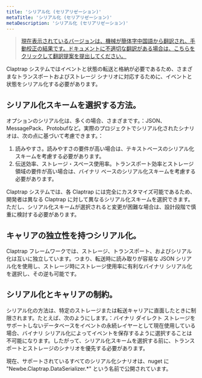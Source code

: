 ```yaml
---
title: 'シリアル化 (セリアリゼーション)'
metaTitle: 'シリアル化 (セリアリゼーション)'
metaDescription: 'シリアル化 (セリアリゼーション)'
---
```


> [現在表示されているバージョンは、機械が簡体字中国語から翻訳され、手動校正の結果です。ドキュメントに不適切な翻訳がある場合は、こちらをクリックして翻訳提案を提出してください。](https://crwd.in/newbeclaptrap)

Claptrap システムではイベントと状態の転送と格納が必要であるため、さまざまなトランスポートおよびストレージ シナリオに対応するために、イベントと状態をシリアル化する必要があります。

## シリアル化スキームを選択する方法。

オプションのシリアル化は、多くの場合、さまざまです。：JSON、MessagePack、Protobufなど。実際のプロジェクトでシリアル化されたシナリオは、次の点に基づいて考慮できます。：

1. 読みやすさ。読みやすさの要件が高い場合は、テキストベースのシリアル化スキームを考慮する必要があります。
2. 伝送効率、ストレージ・スペース使用率。トランスポート効率とストレージ領域の要件が高い場合は、バイナリ ベースのシリアル化スキームを考慮する必要があります。

Claptrap システムでは、各 Claptrap には完全にカスタマイズ可能であるため、開発者は異なる Claptrap に対して異なるシリアル化スキームを選択できます。ただし、シリアル化スキームが選択されると変更が困難な場合は、設計段階で慎重に検討する必要があります。

## キャリアの独立性を持つシリアル化。

Claptrap フレームワークでは、ストレージ、トランスポート、およびシリアル化は互いに独立しています。つまり、転送時に読み取りが容易な JSON シリアル化を使用し、ストレージ時にストレージ使用率に有利なバイナリ シリアル化を選択し、その逆も可能です。

## シリアル化とキャリアの制約。

シリアル化の方法は、特定のストレージまたは転送キャリアに直面したときに制限されます。たとえば、次のようにします。：バイナリ ダイレクト ストレージをサポートしないデータベースをイベントの永続レイヤーとして現在使用している場合、バイナリ シリアル化によってイベントを保存するように選択することは不可能になります。したがって、シリアル化スキームを選択する前に、トランスポートとストレージのシナリオを優先する必要があります。

現在、サポートされているすべてのシリアル化シナリオは、nuget に "Newbe.Claptrap.DataSerializer.*" という名前で公開されています。
